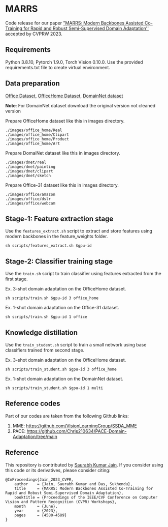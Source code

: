 # MARRS
Code release for our paper ["MARRS: Modern Backbones Assisted Co-Training for Rapid and Robust Semi-Supervised Domain Adaptation''](https://openaccess.thecvf.com/content/CVPR2023W/ECV/html/Jain_MARRS_Modern_Backbones_Assisted_Co-Training_for_Rapid_and_Robust_Semi-Supervised_CVPRW_2023_paper.html)  accepted by CVPRW 2023.

## Requirements
Python 3.8.10, Pytorch 1.9.0, Torch Vision 0.10.0. Use the provided requirements.txt file to create virtual environment.

## Data preparation
[Office Dataset](https://drive.google.com/file/d/0B4IapRTv9pJ1WGZVd1VDMmhwdlE/view?pli=1&resourcekey=0-gNMHVtZfRAyO_t2_WrOunA),
[OfficeHome Dataset](http://hemanthdv.org/OfficeHome-Dataset/), [DomainNet dataset](http://ai.bu.edu/M3SDA/)

**Note**: For DomainNet dataset download the original version not cleaned version

Prepare OfficeHome dataset like this in images directory.
```
./images/office_home/Real
./images/office_home/Clipart
./images/office_home/Product
./images/office_home/Art
```

Prepare DomaiNet dataset like this in images directory.
```
./images/dnet/real
./images/dnet/painting
./images/dnet/clipart
./images/dnet/sketch
```

Prepare Office-31 dataset like this in images directory.
```
./images/office/amazon
./images/office/dslr
./images/office/webcam
```

## Stage-1: Feature extraction stage

Use the `features_extract.sh` script to extract and store features using modern backbones in the feature_weights folder.

```
sh scripts/features_extract.sh $gpu-id 
```

## Stage-2: Classifier training stage

Use the `train.sh` script to train classifier using features extracted from the first stage.

Ex. 3-shot domain adaptation on the OfficeHome dataset.

```
sh scripts/train.sh $gpu-id 3 office_home 
```

Ex. 1-shot domain adaptation on the Office-31 dataset.

```
sh scripts/train.sh $gpu-id 1 office 
```

## Knowledge distillation 

Use the `train_student.sh` script to train a small network using base classifiers trained from second stage.

Ex. 3-shot domain adaptation on the OfficeHome dataset.

```
sh scripts/train_student.sh $gpu-id 3 office_home 
```

Ex. 1-shot domain adaptation on the DomainNet dataset.

```
sh scripts/train_student.sh $gpu-id 1 multi
```

## Reference codes
Part of our codes are taken from the following Github links:
1. MME: https://github.com/VisionLearningGroup/SSDA_MME
2. PACE: https://github.com/Chris210634/PACE-Domain-Adaptation/tree/main

## Reference
This repository is contributed by [Saurabh Kumar Jain](http://www.cse.iitm.ac.in/profile.php?arg=Mjc4MQ==).
If you consider using this code or its derivatives, please consider citing:

```
@InProceedings{Jain_2023_CVPR,
    author    = {Jain, Saurabh Kumar and Das, Sukhendu},
    title     = {MARRS: Modern Backbones Assisted Co-Training for Rapid and Robust Semi-Supervised Domain Adaptation},
    booktitle = {Proceedings of the IEEE/CVF Conference on Computer Vision and Pattern Recognition (CVPR) Workshops},
    month     = {June},
    year      = {2023},
    pages     = {4580-4589}
}

```